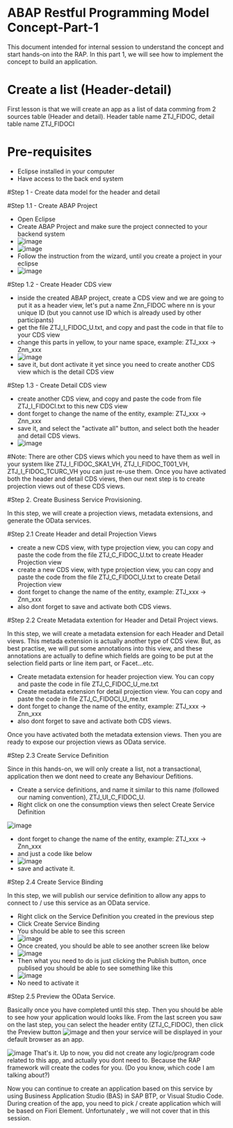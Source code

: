 # ABAP Restful Programming Model Concept-Part-1

This document intended for internal session to understand the concept and start hands-on into the RAP.
In this part 1, we will see how to implement the concept to build an application.

# Create a list (Header-detail)

First lesson is that we will create an app as a list of data comming from 2 sources table (Header and detail).
Header table name ZTJ_FIDOC, detail table name ZTJ_FIDOCI

# Pre-requisites

- Eclipse installed in your computer
- Have access to the back end system

#Step 1 - Create data model for the header and detail

#Step 1.1 - Create ABAP Project

  - Open Eclipse
  - Create ABAP Project and make sure the project connected to your backend system 
  - ![image](https://user-images.githubusercontent.com/39553318/190315283-8c2d53cd-4cd0-45e4-a317-2106d9a737cf.png)
  - ![image](https://user-images.githubusercontent.com/39553318/190315672-f463e078-cd99-41aa-aaf8-2d6e66127f25.png)
  - Follow the instruction from the wizard, until you create a project in your eclipse
  - ![image](https://user-images.githubusercontent.com/39553318/190315900-4da82a5a-8e49-4f3f-aee5-89db0a1f0fa4.png)

#Step 1.2 - Create Header CDS view

  - inside the created ABAP project, create a CDS view and we are going to put it as a header view, let's put a name Znn_FIDOC where nn is your unique ID (but you cannot use ID which is already used by other participants)
  - get the file ZTJ_I_FIDOC_U.txt, and copy and past the code in that file to your CDS view
  - change this parts in yellow, to your name space, example: ZTJ_xxx -> Znn_xxx
  - ![image](https://user-images.githubusercontent.com/39553318/190317063-e59b686c-10ad-43ed-b5fd-08d85f50f4a0.png)
  - save it, but dont activate it yet since you need to create another CDS view which is the detail CDS view

#Step 1.3 - Create Detail CDS view

  - create another CDS view, and copy and paste the code from file ZTJ_I_FIDOCI.txt to this new CDS view
  - dont forget to change the name of the entity, example: ZTJ_xxx -> Znn_xxx
  - save it, and select the "activate all" button, and select both the header and detail CDS views.
  - ![image](https://user-images.githubusercontent.com/39553318/190332570-189ef939-8bd4-4899-a74f-2b182ae3caa1.png)

#Note: There are other CDS views which you need to have them as well in your system like ZTJ_I_FIDOC_SKA1_VH, ZTJ_I_FIDOC_T001_VH, ZTJ_I_FIDOC_TCURC_VH you can just re-use them.
Once you have activated both the header and detail CDS views, then our next step is to create projection views out of these CDS views.

#Step 2. Create Business Service Provisioning.

In this step, we will create a projection views, metadata extensions, and generate the OData services.

#Step 2.1 Create Header and detail Projection Views

  - create a new CDS view, with type projection view, you can copy and paste the code from the file ZTJ_C_FIDOC_U.txt to create Header Projection view
  - create a new CDS view, with type projection view, you can copy and paste the code from the file ZTJ_C_FIDOCI_U.txt to create Detail Projection view
  - dont forget to change the name of the entity, example: ZTJ_xxx -> Znn_xxx
  - also dont forget to save and activate both CDS views.

#Step 2.2 Create Metadata extention for Header and Detail Project views.

In this step, we will create a metadata extension for each Header and Detail views. This metada extension is actually another type of CDS view. But, as best practise, we will put some annotations into this view, and these annotations are actually to define which fields are going to be put at the selection field parts or line item part, or Facet...etc.

  - Create metadata extension for header projection view. You can copy and paste the code in file ZTJ_C_FIDOC_U_me.txt
  - Create metadata extension for detail projection view. You can copy and paste the code in file ZTJ_C_FIDOCI_U_me.txt
  - dont forget to change the name of the entity, example: ZTJ_xxx -> Znn_xxx
  - also dont forget to save and activate both CDS views.

Once you have activated both the metadata extension views. Then you are ready to expose our projection views as OData service.

#Step 2.3 Create Service Definition

Since in this hands-on, we will only create a list, not a transactional, application then we dont need to create any Behaviour Defitions.

  - Create a service definitions, and name it similar to this name (followed our naming convention), ZTJ_UI_C_FIDOC_U.
  - Right click on one the consumption views then select Create Service Definition
  
  ![image](https://user-images.githubusercontent.com/39553318/191144715-eebd57f5-9f0b-4213-a652-06ed50824057.png)

  - dont forget to change the name of the entity, example: ZTJ_xxx -> Znn_xxx
  - and just a code like below
  - ![image](https://user-images.githubusercontent.com/39553318/190342312-74e59b0b-1054-4642-b57c-eff3a122c953.png)
  - save and activate it.

#Step 2.4 Create Service Binding

In this step, we will publish our service definition to allow any apps to connect to / use this service as an OData service.

  - Right click on the Service Definition you created in the previous step
  - Click Create Service Binding
  - You should be able to see this screen
  - ![image](https://user-images.githubusercontent.com/39553318/190343341-d3433d09-1ad9-4f52-929a-78c11d0e302d.png)
  - Once created, you should be able to see another screen like below
  - ![image](https://user-images.githubusercontent.com/39553318/190343616-c908db8f-e415-42f3-bf5e-98d496fbc301.png)
  - Then what you need to do is just clicking the Publish button, once publised you should be able to see something like this 
  - ![image](https://user-images.githubusercontent.com/39553318/190343787-b390a952-a8c1-4a30-af03-61c2035a8080.png)
  - No need to activate it
  
#Step 2.5 Preview the OData Service.

Basically once you have completed until this step. Then you should be able to see how your application would looks like.
From the last screen you saw on the last step, you can select the header entity (ZTJ_C_FIDOC), then click the Preview button
![image](https://user-images.githubusercontent.com/39553318/190344770-bff49963-abbd-45e1-829a-b28e9f85c907.png)
and then your service will be displayed in your default browser as an app.

![image](https://user-images.githubusercontent.com/39553318/190344978-4b38fbea-eeba-476d-85b2-ce52c17a91ad.png)
That's it.
Up to now, you did not create any logic/program code related to this app, and actually you dont need to. Because the RAP framework will create the codes for you. (Do you know, which code I am talking about?)

Now you can continue to create an application based on this service by using Business Application Studio (BAS) in SAP BTP, or Visual Studio Code.
During creation of the app, you need to pick / create application which will be based on Fiori Element.
Unfortunately , we will not cover that in this session.
